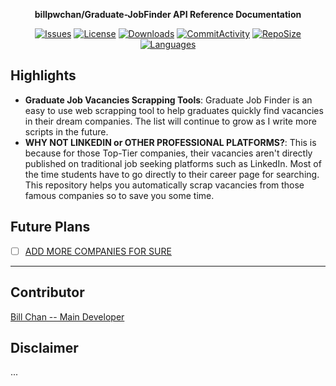 <div align="center">

**billpwchan/Graduate-JobFinder API Reference Documentation**

[![Issues](https://img.shields.io/github/issues/billpwchan/Graduate-JobFinder?style=for-the-badge)](https://github.com/billpwchan/Graduate-JobFinder/issues)
[![License](https://img.shields.io/github/license/billpwchan/Graduate-JobFinder?style=for-the-badge)](https://github.com/billpwchan/Graduate-JobFinder/blob/master/LICENSE)
[![Downloads](https://img.shields.io/github/downloads/billpwchan/Graduate-JobFinder/total?style=for-the-badge)](https://github.com/billpwchan/Graduate-JobFinder)
[![CommitActivity](https://img.shields.io/github/commit-activity/y/billpwchan/Graduate-JobFinder?style=for-the-badge)](https://github.com/billpwchan/Graduate-JobFinder/commits/master)
[![RepoSize](https://img.shields.io/github/repo-size/billpwchan/Graduate-JobFinder?style=for-the-badge)](https://github.com/billpwchan/Graduate-JobFinder)
[![Languages](https://img.shields.io/github/languages/top/billpwchan/Graduate-JobFinder?style=for-the-badge)](https://github.com/billpwchan/Graduate-JobFinder)

</div>

## Highlights

- **Graduate Job Vacancies Scrapping Tools**: Graduate Job Finder is an easy to use web scrapping tool to help graduates quickly find vacancies in their dream companies. The list will continue to grow as I write more scripts in the future. 
- **WHY NOT LINKEDIN or OTHER PROFESSIONAL PLATFORMS?**: This is because for those Top-Tier companies, their vacancies aren't directly published on traditional job seeking platforms such as LinkedIn. Most of the time students have to go directly to their career page for searching. This repository helps you automatically scrap vacancies from those famous companies so to save you some time.

## Future Plans

- [ ] [ADD MORE COMPANIES FOR SURE](https://github.com/billpwchan/Graduate-JobFinder/issues/1)

-----------

## Contributor

[Bill Chan -- Main Developer](https://github.com/billpwchan/)

## Disclaimer

...
